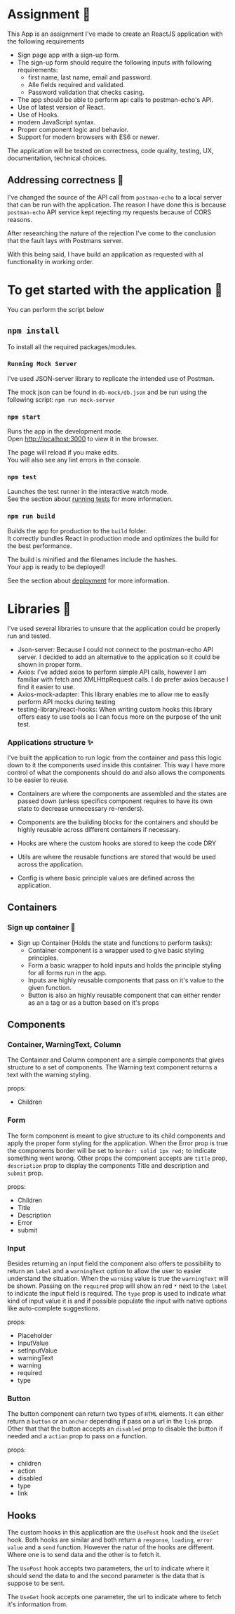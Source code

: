 # Assignment 🚀
This App is an assignment I've made to create an ReactJS application with the following requirements

- Sign page app with a sign-up form.
- The sign-up form should require the following inputs with following requirements:
    - first name, last name, email and password.
    - Alle fields required and validated.
    - Password validation that checks casing.
- The app should be able to perform api calls to postman-echo's API.
- Use of latest version of React.
- Use of Hooks.
- modern JavaScript syntax.
- Proper component logic and behavior.
- Support for modern browsers with ES6 or newer.

The application will be tested on correctness, code quality, testing, UX, documentation, technical choices.

## Addressing correctness 🚧 
I've changed the source of the API call from `postman-echo` to a local server that can be run with the application. The reason I have done this is because `postman-echo` API service kept rejecting my requests because of CORS reasons. 

After researching the nature of the rejection I've come to the conclusion that the fault lays with Postmans server.

With this being said, I have build an application as requested with al functionality in working order.

# To get started with the application 💼

You can perform the script below

## `npm install`

To install all the required packages/modules.

### `Running Mock Server`

I've used JSON-server library to replicate the intended use of Postman.

The mock json can be found in `db-mock/db.json` and be run using the following script: `npm run mock-server`

### `npm start`

Runs the app in the development mode.\
Open [http://localhost:3000](http://localhost:3000) to view it in the browser.

The page will reload if you make edits.\
You will also see any lint errors in the console.


### `npm test`

Launches the test runner in the interactive watch mode.\
See the section about [running tests](https://facebook.github.io/create-react-app/docs/running-tests) for more information.

### `npm run build`

Builds the app for production to the `build` folder.\
It correctly bundles React in production mode and optimizes the build for the best performance.

The build is minified and the filenames include the hashes.\
Your app is ready to be deployed!

See the section about [deployment](https://facebook.github.io/create-react-app/docs/deployment) for more information.


# Libraries 🔧
I've used several libraries to unsure that the application could be properly run and tested.

- Json-server: Because I could not connect to the postman-echo API server. I decided to add an alternative to the application so it could be shown in proper form.
- Axios: I've added axios to perform simple API calls, however I am familiar with fetch and XMLHttpRequest calls. I do prefer axios because I find it easier to use.
- Axios-mock-adapter: This library enables me to allow me to easily perform API mocks during testing
- testing-library/react-hooks: When writing custom hooks this library offers easy to use tools so I can focus more on the purpose of the unit test.



### Applications structure ✨

I've built the application to run logic from the container and pass this logic down to it the components used inside this container.
This way I have more control of what the components should do and also allows the components to be easier to reuse.

- Containers are where the components are assembled and the states are passed down (unless specifics component requires to have its own state to decrease unnecessary re-renders).

- Components are the building blocks for the containers and should be highly reusable across different containers if necessary. 

- Hooks are where the custom hooks are stored to keep the code DRY

- Utils are where the reusable functions are stored that would be used across the application.

- Config is where basic principle values are defined across the application.

## Containers

### Sign up container 🔖

- Sign up Container (Holds the state and functions to perform tasks):
    - Container component is a wrapper used to give basic styling principles.
    - Form a basic wrapper to hold inputs and holds the principle styling for all forms run in the app.
    - Inputs are highly reusable components that pass on it's value to the given function.
    - Button is also an highly reusable component that can either render as an a tag or as a button based on it's props

## Components

### Container, WarningText, Column
The Container and Column component are a simple components that gives structure to a set of components. The Warning text component returns a text with the warning styling.

props:
- Children

### Form
The form component is meant to give structure to its child components and apply the proper form styling for the application.
When the Error prop is true the components border will be set to `border: solid 1px red;` to indicate something went wrong.
Other props the component accepts are `title` prop, `description` prop to display the components Title and description and `submit` prop. 

props:
- Children
- Title
- Description
- Error
- submit

### Input
Besides returning an input field the component also offers te possibility to return an `label` and a `warningText` option to allow the user to easier understand the situation.
When the `warning` value is true the `warningText` will  be shown. Passing on the `required` prop will show an  red `*` next to the `label` to indicate the input field is required.
The `type` prop is used to indicate what kind of input value it is and if possible populate the input with native options like auto-complete suggestions.

props:
- Placeholder
- InputValue
- setInputValue
- warningText
- warning
- required
- type

### Button
The button component can return two types of `HTML` elements. It can either return a `button` or an `anchor` depending if pass on a url in the `link` prop.
Other that that the button accepts an `disabled` prop to disable the button if needed and a `action` prop to pass on a function.

props:
- children
- action
- disabled
- type
- link

## Hooks 
The custom hooks in this application are the `UsePost` hook and the `UseGet` hook. Both hooks are similar and both return a `response`, `loading`, `error` `value` and a `send` function. However the natur of the hooks are different. Where one is to send data and the other is to fetch it.

The `UsePost` hook accepts two parameters, the url to indicate where it should send the data to and the second parameter is the  data that is suppose to be sent.

The `UseGet` hook accepts one parameter, the url to indicate where to fetch it's information from.